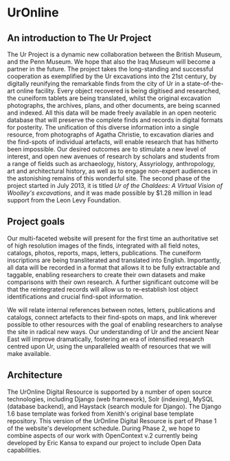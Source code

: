 
# UrOnline #

## An introduction to The Ur Project ##

The Ur Project is a dynamic new collaboration between the British Museum,
and the Penn Museum. We hope that also the Iraq Museum will become a
partner in the future. The project takes the long-standing and successful
cooperation as exemplified by the Ur excavations into the 21st century, by
digitally reunifying the remarkable finds from the city of Ur in a
state-of-the-art online facility. Every object recovered is being
digitised and researched, the cuneiform tablets are being translated,
whilst the original excavation photographs, the archives, plans, and other
documents, are being scanned and indexed. All this data will be made
freely available in an open neoteric database that will preserve the
complete finds and records in digital formats for posterity. The
unification of this diverse information into a single resource, from
photographs of Agatha Christie, to excavation diaries and the find-spots
of individual artefacts, will enable research that has hitherto been
impossible. Our desired outcomes are to stimulate a new level of interest,
and open new avenues of research by scholars and students from a range of
fields such as archaeology, history, Assyriology, anthropology, art and
architectural history, as well as to engage non-expert audiences in the
astonishing remains of this wonderful site. The second phase of the
project started in July 2013, it is titled *Ur of the Chaldees: A Virtual
Vision of Woolley's excavations*, and it was made possible by $1.28
million in lead support from the Leon Levy Foundation.

## Project goals ##

Our multi-faceted website will present for the first time an authoritative
set of high resolution images of the finds, integrated with all field
notes, catalogs, photos, reports, maps, letters, publications. The
cuneiform inscriptions are being transliterated and translated into
English. Importantly, all data will be recorded in a format that allows it
to be fully extractable and taggable, enabling researchers to create their
own datasets and make comparisons with their own research. A further
significant outcome will be that the reintegrated records will allow us to
re-establish lost object identifications and crucial find-spot information.

We will relate internal references between notes, letters, publications
and catalogs, connect artefacts to their find-spots on maps, and link
wherever possible to other resources with the goal of enabling researchers
to analyse the site in radical new ways. Our understanding of Ur and the
ancient Near East will improve dramatically, fostering an era of
intensified research centred upon Ur, using the unparalleled wealth of
resources that we will make available.

## Architecture ##

The UrOnline Digital Resource is supported by a number of open source technologies,
including Django (web framework), Solr (indexing), MySQL (database backend), 
and Haystack (search module for Django). The Django 1.6 base template was forked from 
Xenith's original base template repository. This version of the UrOnline Digital Resource
is part of Phase 1 of the website's development schedule. During Phase 2, we hope to 
combine aspects of our work with OpenContext v.2 currently being developed by Eric
Kansa to expand our project to include Open Data capabilities.